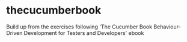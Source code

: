 thecucumberbook
===============

Build up from the exercises following 'The Cucumber Book Behaviour-Driven Development for Testers and Developers' ebook
